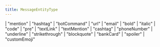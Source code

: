 ```yaml
---
title: MessageEntityType
---
```


<div class="font-mono whitespace-pre"><span class="opacity-50">|</span> <span>&quot;mention&quot;</span>
<span class="opacity-50">|</span> <span>&quot;hashtag&quot;</span>
<span class="opacity-50">|</span> <span>&quot;botCommand&quot;</span>
<span class="opacity-50">|</span> <span>&quot;url&quot;</span>
<span class="opacity-50">|</span> <span>&quot;email&quot;</span>
<span class="opacity-50">|</span> <span>&quot;bold&quot;</span>
<span class="opacity-50">|</span> <span>&quot;italic&quot;</span>
<span class="opacity-50">|</span> <span>&quot;code&quot;</span>
<span class="opacity-50">|</span> <span>&quot;pre&quot;</span>
<span class="opacity-50">|</span> <span>&quot;textLink&quot;</span>
<span class="opacity-50">|</span> <span>&quot;textMention&quot;</span>
<span class="opacity-50">|</span> <span>&quot;cashtag&quot;</span>
<span class="opacity-50">|</span> <span>&quot;phoneNumber&quot;</span>
<span class="opacity-50">|</span> <span>&quot;underline&quot;</span>
<span class="opacity-50">|</span> <span>&quot;strikethrough&quot;</span>
<span class="opacity-50">|</span> <span>&quot;blockquote&quot;</span>
<span class="opacity-50">|</span> <span>&quot;bankCard&quot;</span>
<span class="opacity-50">|</span> <span>&quot;spoiler&quot;</span>
<span class="opacity-50">|</span> <span>&quot;customEmoji&quot;</span></div>

